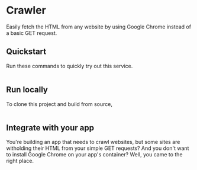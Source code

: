 # Crawler

Easily fetch the HTML from any website by using Google Chrome instead of a basic GET request.


## Quickstart

Run these commands to quickly try out this service.
```

```

## Run locally

To clone this project and build from source,
```

```


## Integrate with your app

You're building an app that needs to crawl websites, but some sites are witholding their HTML from your simple GET requests? And you don't want to install Google Chrome on your app's container? Well, you came to the right place.
```

```